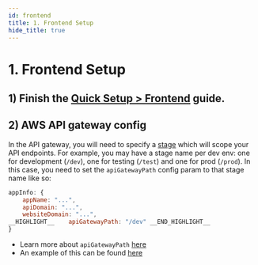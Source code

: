 ```yaml
---
id: frontend
title: 1. Frontend Setup
hide_title: true
---
```


<!-- COPY DOCS -->
<!-- ./thirdpartyemailpassword/docs/serverless/with-aws-lambda/frontend.md -->

# 1. Frontend Setup


## 1) Finish the [Quick Setup > Frontend](../../quick-setup/frontend) guide.

## 2) AWS API gateway config

In the API gateway, you will need to specify a [stage](https://docs.aws.amazon.com/apigateway/latest/developerguide/stages.html) which will scope your API endpoints. For example, you may have a stage name per dev env: one for development (`/dev`), one for testing (`/test`) and one for prod (`/prod`). In this case, you need to set the `apiGatewayPath` config param to that stage name like so:

```js
appInfo: {
    appName: "...",
    apiDomain: "...",
    websiteDomain: "...",
__HIGHLIGHT__    apiGatewayPath: "/dev" __END_HIGHLIGHT__
}
```
- Learn more about `apiGatewayPath` [here](../../appinfo)
- An example of this can be found [here](https://github.com/supertokens/supertokens-auth-react/blob/master/examples/with-aws-lambda/frontend/src/App.tsx#L31)
